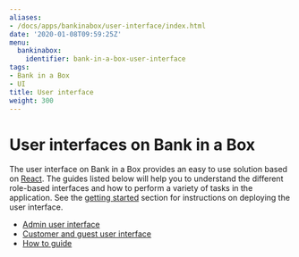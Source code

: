 ```yaml
---
aliases:
- /docs/apps/bankinabox/user-interface/index.html
date: '2020-01-08T09:59:25Z'
menu:
  bankinabox:
    identifier: bank-in-a-box-user-interface
tags:
- Bank in a Box
- UI
title: User interface
weight: 300
---
```


# User interfaces on Bank in a Box

The user interface on Bank in a Box provides an easy to use solution based on [React](https://reactjs.org/). The guides listed below will help you to understand the different role-based interfaces and how to perform a variety of tasks in the application. See the [getting started](../getting-started.md#service-endpoints-display-logs-and-exec-into-container) section for instructions on deploying the user interface.

* [Admin user interface](admin-ui-guide.md)
* [Customer and guest user interface](customer-ui-guide.md)
* [How to guide](how-to.md)
